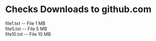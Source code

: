 # Checks Downloads to github.com

file1.txt   -- File 1 MB   
file5.txt   -- File 5 MB   
file10.txt   -- File 10 MB   
